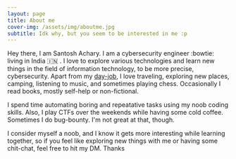 ```yaml
---
layout: page
title: About me
cover-img: /assets/img/aboutme.jpg
subtitle: Idk why, but you seem to be interested in me :p
---
```


Hey there, I am Santosh Achary. I am a cybersecurity engineer :bowtie: living in India :india: . I love to explore various technologies and learn new things in the field of information technology, to be more precise, cybersecurity. Apart from my [day-job](https://www.linkedin.com/in/asantoshka/), I love traveling, exploring new places, camping, listening to music, and sometimes playing chess. Occasionally I read books, mostly self-help or non-fictional.

I spend time automating boring and repeatative tasks using my noob coding skills. Also, I play CTFs over the weekends while having some cold coffee. Sometimes I do bug-bounty. I'm not great at that, though.

I consider myself a noob, and I know it gets more interesting while learning together, so if you feel like exploring new things with me or having some chit-chat, feel free to hit my DM. Thanks

<!-- ### My story

To be honest, I'm having some trouble remembering right now, so why don't you just watch [my movie](https://en.wikipedia.org/wiki/The_Princess_Bride_%28film%29) and it will answer **all** your questions. -->
